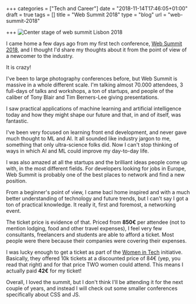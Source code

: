 +++
categories = ["Tech and Career"]
date = "2018-11-14T17:46:05+01:00"
draft = true
tags = []
title = "Web Summit 2018"
type = "blog"
url = "web-summit-2018"

+++
![Center stage of web summit Lisbon 2018](https://res.cloudinary.com/mairak/image/upload/w_auto,f_auto,q_auto,dpr_auto/v1542214381/web-summit-2018.jpg "Web Summit 2018")

I came home a few days ago from my first tech conference, [Web Summit 2018](https://websummit.com/ "Web Summit"), and I thought I'd share my thoughts about it from the point of view of a newcomer to the industry.

It is crazy!

I've been to large photography conferences before, but Web Summit is massive in a whole different scale. I'm talking almost 70.000 attendees, 3 full-days of talks and workshops, a ton of startups, and people of the caliber of Tony Blair and Tim Berners-Lee giving presentations.

I saw practical applications of machine learning and artificial intelligence today and how they might shape our future and that, in and of itself, was fantastic.

I've been very focused on learning front end development, and never gave much thought to ML and AI. It all sounded like industry jargon to me, something that only ultra-science folks did. Now I can't stop thinking of ways in which AI and ML could improve my day-to-day life.

I was also amazed at all the startups and the brilliant ideas people come up with, in the most different fields. For developers looking for jobs in Europe, Web Summit is probably one of the best places to network and find a new position.

From a beginner's point of view, I came bacl home inspired and with a much better understanding of technology and future trends, but I can't say I got a ton of practical knowledge. It really it, first and foremost, a networking event.

The ticket price is evidence of that. Priced from **850€** per attendee (not to mention lodging, food and other travel expenses), I feel very few consultants, freelancers and students are able to afford a ticket. Most people were there because their companies were covering their expenses.

I was lucky enough to get a ticket as part of the [Women in Tech](https://websummit.com/women-in-tech) initiative. Basically, they offered 10k tickets at a discounted price of 84€ (yep, you read that right) and for that price TWO women could attend. This means I actually paid **42€** for my ticket!

Overall, I loved the summit, but I don't think I'll be attending it for the next couple of years, and instead I will check out some smaller conferences specifically about CSS and JS.